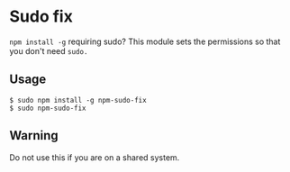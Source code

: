 # Sudo fix

`npm install -g` requiring sudo? This module sets the permissions so that you don't need `sudo.`

## Usage

```
$ sudo npm install -g npm-sudo-fix
$ sudo npm-sudo-fix

```

## Warning

Do not use this if you are on a shared system.
